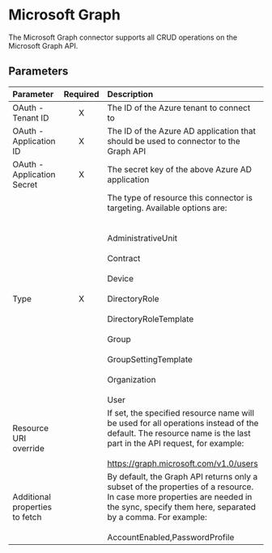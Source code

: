 # Microsoft Graph

The Microsoft Graph connector supports all CRUD operations on the
Microsoft Graph API.

## Parameters

|            Parameter           | Required |                                                                                                                                 Description                                                                                                                                |
|:------------------------------|:--------:|:--------------------------------------------------------------------------------------------------------------------------------------------------------------------------------------------------------------------------------------------------------------------------|
|        OAuth - Tenant ID       |     X    |                                                                                                                  The ID of the Azure tenant to connect to                                                                                                                  |
|     OAuth - Application ID     |     X    |                                                                                            The ID of the Azure AD application that should be used to connector to the Graph API                                                                                            |
|   OAuth - Application Secret   |     X    |                                                                                                              The secret key of the above Azure AD application                                                                                                              |
|              Type              |     X    | The type of resource this connector is targeting. Available options are:<br> <br> <br>AdministrativeUnit<br> <br>Contract<br> <br>Device<br> <br>DirectoryRole<br> <br>DirectoryRoleTemplate<br> <br>Group<br> <br>GroupSettingTemplate<br> <br>Organization<br> <br>User  |
|      Resource URI override     |          |                               If set, the specified resource name will be used for all operations instead of the default. The resource name is the last part in the API request, for example:<br> <br>https://graph.microsoft.com/v1.0/users                               |
| Additional properties to fetch |          |                        By default, the Graph API returns only a subset of the properties of a resource. In case more properties are needed in the sync, specify them here, separated by a comma. For example:<br> <br>AccountEnabled,PasswordProfile                       |
